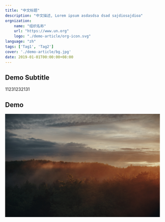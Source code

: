 ```yaml
---
title: "中文标题"
description: "中文描述, Lorem ipsum asdasdsa dsad sajdiosajdioa"
orgnization:
    name: "组织名称"
    url: "https://www.un.org"
    logo: "./demo-article/org-icon.svg"
language: "zh"
tags: ['Tag1', 'Tag2']
cover: './demo-article/bg.jpg'
date: 2019-01-01T00:00:00+08:00
---
```


## Demo Subtitle

11231232131

## Demo

![IMG](./demo-article/bg.jpg)
